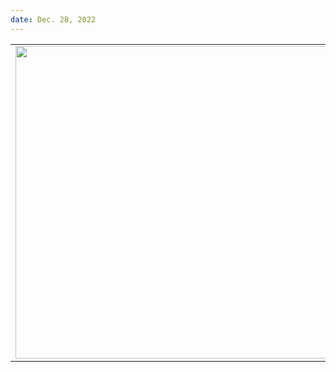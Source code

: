 ```yaml
---
date: Dec. 28, 2022
---
```


| | | |
|:-------------------------:|:-------------------------:|:-------------------------:|
|<img src="/entry_images/12-28-22/1.png" width="500"> 
